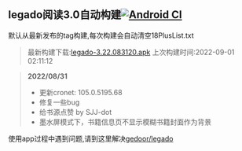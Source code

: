 ## legado阅读3.0自动构建[![Android CI](https://github.com/10bits/gedoor-Build/workflows/Android%20CI/badge.svg)](https://github.com/10bits/gedoor-Build/actions)

默认从最新发布的tag构建,每次构建会自动清空18PlusList.txt

> 最新构建下载:[legado-3.22.083120.apk](https://github.com/xcbt9527/gedoor-Build/releases/download/legado-3.22.083120/legado-3.22.083120.apk) 上次构建时间:2022-09-01 02:11:12
<!--start-->
> **2022/08/31**
> 
> * 更新cronet: 105.0.5195.68
> * 修复一些bug
> * 给书源点赞 by SJJ-dot
> * 墨水屏模式下，书籍信息页不显示模糊书籍封面作为背景
<!--end-->
  
使用app过程中遇到问题,请到这里解决[gedoor/legado](https://github.com/gedoor/legado/issues)

